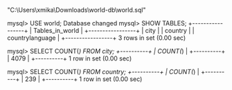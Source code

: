 "C:\Users\xmika\Downloads\world-db\world.sql" 

mysql> USE world;
Database changed
mysql> SHOW TABLES;
+-----------------+
| Tables_in_world |
+-----------------+
| city            |
| country         |
| countrylanguage |
+-----------------+
3 rows in set (0.00 sec)

mysql> SELECT COUNT(*) FROM city;
+----------+
| COUNT(*) |
+----------+
|     4079 |
+----------+
1 row in set (0.00 sec)

mysql> SELECT COUNT(*) FROM country;
+----------+
| COUNT(*) |
+----------+
|      239 |
+----------+
1 row in set (0.00 sec)
